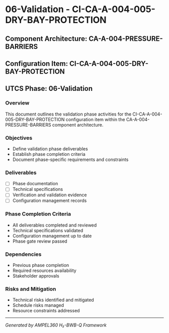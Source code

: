 # 06-Validation - CI-CA-A-004-005-DRY-BAY-PROTECTION

## Component Architecture: CA-A-004-PRESSURE-BARRIERS
## Configuration Item: CI-CA-A-004-005-DRY-BAY-PROTECTION
## UTCS Phase: 06-Validation

### Overview
This document outlines the validation phase activities for the CI-CA-A-004-005-DRY-BAY-PROTECTION configuration item within the CA-A-004-PRESSURE-BARRIERS component architecture.

### Objectives
- Define validation phase deliverables
- Establish phase completion criteria
- Document phase-specific requirements and constraints

### Deliverables
- [ ] Phase documentation
- [ ] Technical specifications
- [ ] Verification and validation evidence
- [ ] Configuration management records

### Phase Completion Criteria
- All deliverables completed and reviewed
- Technical specifications validated
- Configuration management up to date
- Phase gate review passed

### Dependencies
- Previous phase completion
- Required resources availability
- Stakeholder approvals

### Risks and Mitigation
- Technical risks identified and mitigated
- Schedule risks managed
- Resource constraints addressed

---
*Generated by AMPEL360 H₂-BWB-Q Framework*
